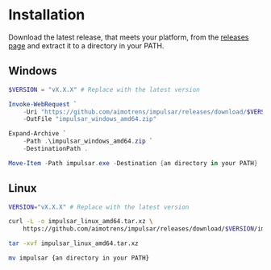 # Installation

Download the latest release, that meets your platform, from the [releases page](https://github.com/aimotrens/impulsar/releases/latest) and extract it to a directory in your PATH.

## Windows

```powershell
$VERSION = "vX.X.X" # Replace with the latest version

Invoke-WebRequest `
    -Uri "https://github.com/aimotrens/impulsar/releases/download/$VERSION/impulsar_windows_amd64.zip" `
    -OutFile "impulsar_windows_amd64.zip"

Expand-Archive `
    -Path .\impulsar_windows_amd64.zip `
    -DestinationPath .

Move-Item -Path impulsar.exe -Destination {an directory in your PATH}
```

## Linux

```bash
VERSION="vX.X.X" # Replace with the latest version

curl -L -o impulsar_linux_amd64.tar.xz \
    https://github.com/aimotrens/impulsar/releases/download/$VERSION/impulsar_linux_amd64.tar.xz

tar -xvf impulsar_linux_amd64.tar.xz

mv impulsar {an directory in your PATH}
```
